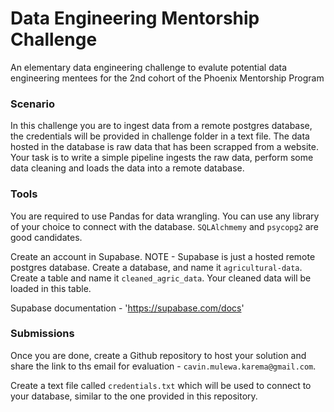 # Data Engineering Mentorship Challenge

An elementary data engineering challenge to evalute potential data engineering mentees for the 2nd cohort 
of the Phoenix Mentorship Program

### Scenario
In this challenge you are to ingest data from a remote postgres database, the credentials will be provided in challenge folder
in a text file.
The data hosted in the database is raw data that has been scrapped from a website. Your task is to write a simple pipeline ingests the raw data, perform some data cleaning and loads the data into a remote database. 

### Tools
You are required to use Pandas for data wrangling. You can use any library of your choice to connect with the database. `SQLAlchmemy` and `psycopg2` are good candidates.

Create an account in Supabase. NOTE - Supabase is just a hosted remote postgres database. Create a database, and name it `agricultural-data`. Create a table and name it `cleaned_agric_data`. Your cleaned data will be loaded in this table.

Supabase documentation - 'https://supabase.com/docs'

### Submissions
Once you are done, create a Github repository to host your solution and share the link to ths email for evaluation - `cavin.mulewa.karema@gmail.com`. 

Create a text file called `credentials.txt` which will be used to connect to your database, similar to the one provided in this repository.
